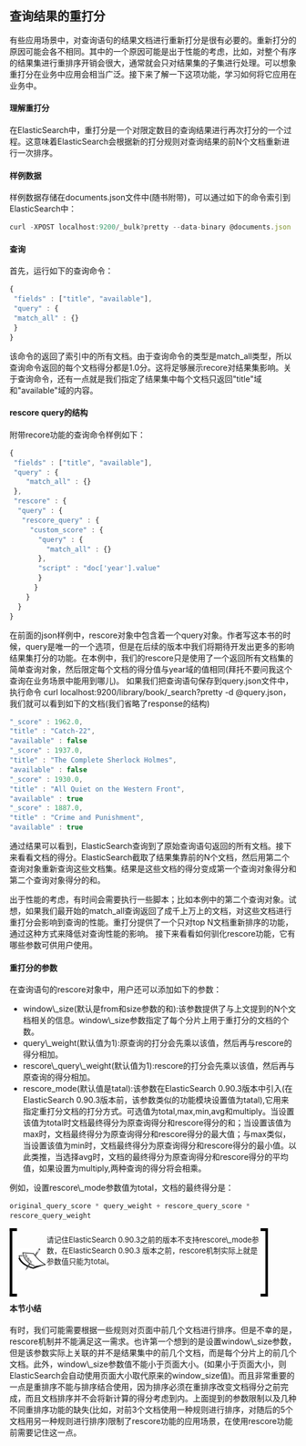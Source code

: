 ## 查询结果的重打分

<p>有些应用场景中，对查询语句的结果文档进行重新打分是很有必要的。重新打分的原因可能会各不相同。其中的一个原因可能是出于性能的考虑，比如，对整个有序的结果集进行重排序开销会很大，通常就会只对结果集的子集进行处理。可以想象重打分在业务中应用会相当广泛。接下来了解一下这项功能，学习如何将它应用在业务中。 </p>
<h4>理解重打分</h4>
<p>在ElasticSearch中，重打分是一个对限定数目的查询结果进行再次打分的一个过程。这意味着ElasticSearch会根据新的打分规则对查询结果的前N个文档重新进行一次排序。</p>
<h4>样例数据</h4>

<p>样例数据存储在documents.json文件中(随书附带)，可以通过如下的命令索引到ElasticSearch中：
</p>

```javascript
curl -XPOST localhost:9200/_bulk?pretty --data-binary @documents.json
```

<h4>查询</h4>
首先，运行如下的查询命令：

```javascript
{
 "fields" : ["title", "available"],
 "query" : {
 "match_all" : {}
 }
}
```

该命令的返回了索引中的所有文档。由于查询命令的类型是match\_all类型，所以查询命令返回的每个文档得分都是1.0分。这将足够展示recore对结果集影响。关于查询命令，还有一点就是我们指定了结果集中每个文档只返回"title"域和"available"域的内容。


<h4>rescore query的结构</h4>
附带recore功能的查询命令样例如下：

```javascript
{
 "fields" : ["title", "available"],
 "query" : {
    "match_all" : {}
 },
 "rescore" : {
  "query" : {
   "rescore_query" : {
     "custom_score" : {
       "query" : {
         "match_all" : {}
       },
       "script" : "doc['year'].value"
       }
      }
    }
  }
}
```

在前面的json样例中，rescore对象中包含着一个query对象。作者写这本书的时候，query是唯一的一个选项，但是在后续的版本中我们将期待开发出更多的影响结果集打分的功能。在本例中，我们的rescore只是使用了一个返回所有文档集的简单查询对象，然后限定每个文档的得分值与year域的值相同(拜托不要问我这个查询在业务场景中能用到哪儿)。
如果我们把查询语句保存到query.json文件中，执行命令 curl localhost:9200/library/book/_search?pretty -d @query.json，我们就可以看到如下的文档(我们省略了response的结构)

```javascript
"_score" : 1962.0,
"title" : "Catch-22",
"available" : false
"_score" : 1937.0,
"title" : "The Complete Sherlock Holmes",
"available" : false
"_score" : 1930.0,
"title" : "All Quiet on the Western Front",
"available" : true
"_score" : 1887.0,
"title" : "Crime and Punishment",
"available" : true
```

通过结果可以看到，ElasticSearch查询到了原始查询语句返回的所有文档。接下来看看文档的得分。ElasticSearch截取了结果集靠前的N个文档，然后用第二个查询对象重新查询这些文档集。结果是这些文档的得分变成第一个查询对象得分和第二个查询对象得分的和。

出于性能的考虑，有时间会需要执行一些脚本；比如本例中的第二个查询对象。试想，如果我们最开始的match_all查询返回了成千上万上的文档，对这些文档进行重打分会影响到查询的性能。重打分提供了一个只对top N文档重新排序的功能，通过这种方式来降低对查询性能的影响。
接下来看看如何驯化rescore功能，它有哪些参数可供用户使用。

<h4>重打分的参数</h4>
<p>在查询语句的rescore对象中，用户还可以添加如下的参数：
<ul>
<li>window\_size(默认是from和size参数的和):该参数提供了与上文提到的N个文档相关的信息。window\_size参数指定了每个分片上用于重打分的文档的个数。</li>
<li>query\_weight(默认值为1):原查询的打分会先乘以该值，然后再与rescore的得分相加。 </li>
<li>rescore\_query\_weight(默认值为1):rescore的打分会先乘以该值，然后再与原查询的得分相加。</li>
<li>rescore_mode(默认值是tatal):该参数在ElasticSearch 0.90.3版本中引入(在ElasticSearch 0.90.3版本前，该参数类似的功能模块设置值为tatal),它用来指定重打分文档的打分方式。可选值为total,max,min,avg和multiply。当设置该值为total时文档最终得分为原查询得分和rescore得分的和；当设置该值为max时，文档最终得分为原查询得分和rescore得分的最大值；与max类似，当设置该值为min时，文档最终得分为原查询得分和rescore得分的最小值。以此类推，当选择avg时，文档的最终得分为原查询得分和rescore得分的平均值，如果设置为multiply,两种查询的得分将会相乘。</li>
</ul>
例如，设置rescore\_mode参数值为total，文档的最终得分是：
</p>


```javascript
original_query_score * query_weight + rescore_query_score *
rescore_query_weight
 ```

<!-- note structure -->
<div style="height:110px;width:90%;position:relative;">
<div style="width:13px;height:100%; background:black; position:absolute;padding:5px 0 5px 0;">
<img src="../notes/lm.png" height="100%" width="13px"/>
</div>
<div style="width:51px;height:100%;position:absolute; left:13px; text-align:center; font-size:0;">
<img src="../notes/pixel.gif" style="height:100%; width:1px; vertical-align:middle;"/>
<img src="../notes/note.png" style="vertical-align:middle;"/>
</div>
<div id="mid" style="height:100%;position:absolute;left:65px;right:13px;">
<p style="font-size:13px;margin-top:10px;">
请记住ElasticSearch 0.90.3之前的版本不支持rescore\_mode参数，在ElasticSearch 0.90.3 版本之前，rescore机制实际上就是参数值只能为total。
</p>
</div>
<div id="right" style="width:13px;height:100%;background:black;position:absolute;right:0px;padding:5px 0 5px 0;">
<img src="../notes/rm.png" height="100%" width="13px"/>
</div>
</div>  <!-- end of note structure -->

<h4>本节小结</h4>
<p>有时，我们可能需要根据一些规则对页面中前几个文档进行排序。但是不幸的是，rescore机制并不能满足这一需求。也许第一个想到的是设置window\_size参数，但是该参数实际上关联的并不是结果集中的前几个文档，而是每个分片上的前几个文档。此外，window\_size参数值不能小于页面大小。(如果小于页面大小，则ElasticSearch会自动使用页面大小取代原来的window_size值)。而且非常重要的一点是重排序不能与排序结合使用，因为排序必须在重排序改变文档得分之前完成，而且文档排序并不会将新计算的得分考虑到内。上面提到的参数限制以及几种不同重排序功能的缺失(比如，对前3个文档使用一种规则进行排序，对随后的5个文档用另一种规则进行排序)限制了rescore功能的应用场景，在使用rescore功能前需要记住这一点。 </p>

